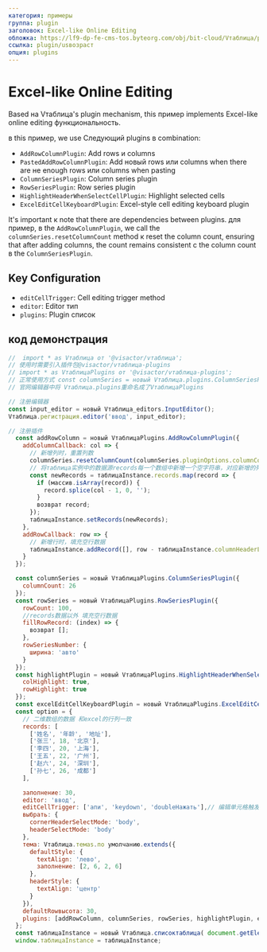 ```yaml
---
категория: примеры
группа: plugin
заголовок: Excel-like Online Editing
обложка: https://lf9-dp-fe-cms-tos.byteorg.com/obj/bit-cloud/Vтаблица/preview/excel-online-editing.gif
ссылка: plugin/usвозраст
опция: plugins
---
```


# Excel-like Online Editing

Based на Vтаблица's plugin mechanism, this пример implements Excel-like online editing функциональность.

в this пример, we use Следующий plugins в combination:
- `AddRowColumnPlugin`: Add rows и columns
- `PastedAddRowColumnPlugin`: Add новый rows или columns when there are не enough rows или columns when pasting
- `ColumnSeriesPlugin`: Column series plugin
- `RowSeriesPlugin`: Row series plugin
- `HighlightHeaderWhenSelectCellPlugin`: Highlight selected cells
- `ExcelEditCellKeyboardPlugin`: Excel-style cell editing keyboard plugin

It's important к note that there are dependencies between plugins. для пример, в the `AddRowColumnPlugin`, we call the `columnSeries.resetColumnCount` method к reset the column count, ensuring that after adding columns, the count remains consistent с the column count в the `ColumnSeriesPlugin`.

## Key Configuration

- `editCellTrigger`: Cell editing trigger method
- `editor`: Editor тип
- `plugins`: Plugin список


## код демонстрация

```javascript liveдемонстрация template=vтаблица
//  import * as Vтаблица от '@visactor/vтаблица';
// 使用时需要引入插件包@visactor/vтаблица-plugins
// import * as VтаблицаPlugins от '@visactor/vтаблица-plugins';
// 正常使用方式 const columnSeries = новый Vтаблица.plugins.ColumnSeriesPlugin({});
// 官网编辑器中将 Vтаблица.plugins重命名成了VтаблицаPlugins

// 注册编辑器
const input_editor = новый Vтаблица_editors.InputEditor();
Vтаблица.регистрация.editor('ввод', input_editor);

// 注册插件
  const addRowColumn = новый VтаблицаPlugins.AddRowColumnPlugin({
    addColumnCallback: col => {
      // 新增列时，重置列数
      columnSeries.resetColumnCount(columnSeries.pluginOptions.columnCount + 1);
      // 将таблица实例中的数据源records每一个数组中新增一个空字符串，对应新增的列
      const newRecords = таблицаInstance.records.map(record => {
        if (массив.isArray(record)) {
          record.splice(col - 1, 0, '');
        }
        возврат record;
      });
      таблицаInstance.setRecords(newRecords);
    },
    addRowCallback: row => {
      // 新增行时，填充空行数据
      таблицаInstance.addRecord([], row - таблицаInstance.columnHeaderLevelCount);
    }
  });

  const columnSeries = новый VтаблицаPlugins.ColumnSeriesPlugin({
    columnCount: 26
  });
  const rowSeries = новый VтаблицаPlugins.RowSeriesPlugin({
    rowCount: 100,
    //records数据以外 填充空行数据
    fillRowRecord: (index) => {
      возврат [];
    },
    rowSeriesNumber: {
      ширина: 'авто'
    }
  });
  const highlightPlugin = новый VтаблицаPlugins.HighlightHeaderWhenSelectCellPlugin({
    colHighlight: true,
    rowHighlight: true
  });
  const excelEditCellKeyboardPlugin = новый VтаблицаPlugins.ExcelEditCellKeyboardPlugin();
  const option = {
    // 二维数组的数据 和excel的行列一致
    records: [
      ['姓名', '年龄', '地址'],
      ['张三', 18, '北京'],
      ['李四', 20, '上海'],
      ['王五', 22, '广州'],
      ['赵六', 24, '深圳'],
      ['孙七', 26, '成都']
    ],

    заполнение: 30,
    editor: 'ввод',
    editCellTrigger: ['апи', 'keydown', 'doubleНажать'],// 编辑单元格触发方式
    выбрать: {
      cornerHeaderSelectMode: 'body',
      headerSelectMode: 'body'
    },
    тема: Vтаблица.темаs.по умолчанию.extends({
      defaultStyle: {
        textAlign: 'лево',
        заполнение: [2, 6, 2, 6]
      },
      headerStyle: {
        textAlign: 'центр'
      }
    }),
    defaultRowвысота: 30,
    plugins: [addRowColumn, columnSeries, rowSeries, highlightPlugin, excelEditCellKeyboardPlugin]
  };
  const таблицаInstance = новый Vтаблица.списоктаблица( document.getElementById(CONTAINER_ID),option);
  window.таблицаInstance = таблицаInstance;
  
```